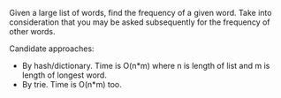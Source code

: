 Given a large list of words, find the frequency of a given word.
Take into consideration that you may be asked subsequently for the
frequency of other words.

Candidate approaches:
- By hash/dictionary.  Time is O(n*m) where n is length of list and m
  is length of longest word.
- By trie. Time is O(n*m) too.

